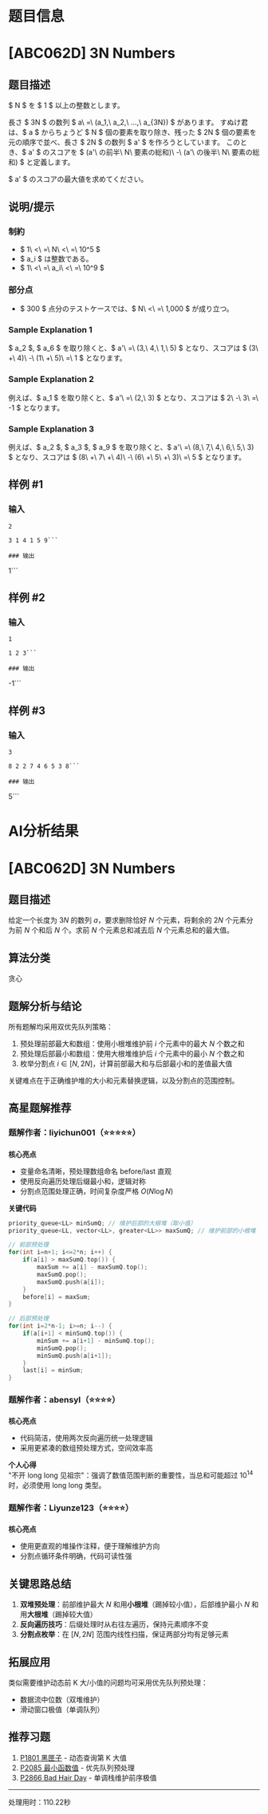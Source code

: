 # 题目信息

# [ABC062D] 3N Numbers

## 题目描述

[problemUrl]: https://atcoder.jp/contests/abc062/tasks/arc074_b

$ N $ を $ 1 $ 以上の整数とします。

長さ $ 3N $ の数列 $ a\ =\ (a_1,\ a_2,\ ...,\ a_{3N}) $ があります。 すぬけ君は、$ a $ からちょうど $ N $ 個の要素を取り除き、残った $ 2N $ 個の要素を元の順序で並べ、長さ $ 2N $ の数列 $ a' $ を作ろうとしています。 このとき、$ a' $ のスコアを $ (a'\ の前半\ N\ 要素の総和)\ -\ (a'\ の後半\ N\ 要素の総和) $ と定義します。

$ a' $ のスコアの最大値を求めてください。

## 说明/提示

### 制約

- $ 1\ <\ =\ N\ <\ =\ 10^5 $
- $ a_i $ は整数である。
- $ 1\ <\ =\ a_i\ <\ =\ 10^9 $

### 部分点

- $ 300 $ 点分のテストケースでは、$ N\ <\ =\ 1,000 $ が成り立つ。

### Sample Explanation 1

$ a_2 $, $ a_6 $ を取り除くと、$ a'\ =\ (3,\ 4,\ 1,\ 5) $ となり、スコアは $ (3\ +\ 4)\ -\ (1\ +\ 5)\ =\ 1 $ となります。

### Sample Explanation 2

例えば、$ a_1 $ を取り除くと、$ a'\ =\ (2,\ 3) $ となり、スコアは $ 2\ -\ 3\ =\ -1 $ となります。

### Sample Explanation 3

例えば、$ a_2 $, $ a_3 $, $ a_9 $ を取り除くと、$ a'\ =\ (8,\ 7,\ 4,\ 6,\ 5,\ 3) $ となり、スコアは $ (8\ +\ 7\ +\ 4)\ -\ (6\ +\ 5\ +\ 3)\ =\ 5 $ となります。

## 样例 #1

### 输入

```
2

3 1 4 1 5 9```

### 输出

```
1```

## 样例 #2

### 输入

```
1

1 2 3```

### 输出

```
-1```

## 样例 #3

### 输入

```
3

8 2 2 7 4 6 5 3 8```

### 输出

```
5```

# AI分析结果



# [ABC062D] 3N Numbers

## 题目描述

给定一个长度为 $3N$ 的数列 $a$，要求删除恰好 $N$ 个元素，将剩余的 $2N$ 个元素分为前 $N$ 个和后 $N$ 个。求前 $N$ 个元素总和减去后 $N$ 个元素总和的最大值。

## 算法分类
贪心

## 题解分析与结论

所有题解均采用双优先队列策略：  
1. 预处理前部最大和数组：使用小根堆维护前 $i$ 个元素中的最大 $N$ 个数之和  
2. 预处理后部最小和数组：使用大根堆维护后 $i$ 个元素中的最小 $N$ 个数之和  
3. 枚举分割点 $i \in [N, 2N]$，计算前部最大和与后部最小和的差值最大值  

关键难点在于正确维护堆的大小和元素替换逻辑，以及分割点的范围控制。

## 高星题解推荐

### 题解作者：liyichun001（⭐⭐⭐⭐⭐）
**核心亮点**  
- 变量命名清晰，预处理数组命名 before/last 直观  
- 使用反向遍历处理后缀最小和，逻辑对称  
- 分割点范围处理正确，时间复杂度严格 $O(N\log N)$  

**关键代码**  
```cpp
priority_queue<LL> minSumQ; // 维护后部的大根堆（取小值）
priority_queue<LL, vector<LL>, greater<LL>> maxSumQ; // 维护前部的小根堆（取大值）

// 前部预处理
for(int i=n+1; i<=2*n; i++) {
    if(a[i] > maxSumQ.top()) {
        maxSum += a[i] - maxSumQ.top();
        maxSumQ.pop();
        maxSumQ.push(a[i]);
    }
    before[i] = maxSum;
}

// 后部预处理
for(int i=2*n-1; i>=n; i--) {
    if(a[i+1] < minSumQ.top()) {
        minSum += a[i+1] - minSumQ.top();
        minSumQ.pop();
        minSumQ.push(a[i+1]);
    }
    last[i] = minSum;
}
```

### 题解作者：abensyl（⭐⭐⭐⭐）
**核心亮点**  
- 代码简洁，使用两次反向遍历统一处理逻辑  
- 采用更紧凑的数组预处理方式，空间效率高  

**个人心得**  
"不开 long long 见祖宗"：强调了数值范围判断的重要性，当总和可能超过 $10^{14}$ 时，必须使用 long long 类型。

### 题解作者：Liyunze123（⭐⭐⭐⭐）
**核心亮点**  
- 使用更直观的堆操作注释，便于理解维护方向  
- 分割点循环条件明确，代码可读性强  

## 关键思路总结

1. **双堆预处理**：前部维护最大 $N$ 和用**小根堆**（踢掉较小值），后部维护最小 $N$ 和用**大根堆**（踢掉较大值）  
2. **反向遍历技巧**：后缀处理时从右往左遍历，保持元素顺序不变  
3. **分割点枚举**：在 $[N, 2N]$ 范围内线性扫描，保证两部分均有足够元素  

## 拓展应用

类似需要维护动态前 K 大/小值的问题均可采用优先队列预处理：  
- 数据流中位数（双堆维护）  
- 滑动窗口极值（单调队列）  

## 推荐习题
1. [P1801 黑匣子](https://www.luogu.com.cn/problem/P1801) - 动态查询第 K 大值  
2. [P2085 最小函数值](https://www.luogu.com.cn/problem/P2085) - 优先队列预处理  
3. [P2866 Bad Hair Day](https://www.luogu.com.cn/problem/P2866) - 单调栈维护前序极值

---
处理用时：110.22秒